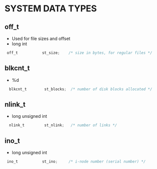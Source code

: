 # SYSTEM DATA TYPES

## off_t
    
* Used for file sizes and offset
* long int

```c
 off_t           st_size;    /* size in bytes, for regular files */
```

## blkcnt_t

* %d

```c
  blkcnt_t        st_blocks;  /* number of disk blocks allocated */
```

## nlink_t 

* long unsigned int

```c
  nlink_t         st_nlink;   /* number of links */
```

## ino_t

* long unsigned int 

```c
 ino_t           st_ino;     /* i-node number (serial number) */
```
